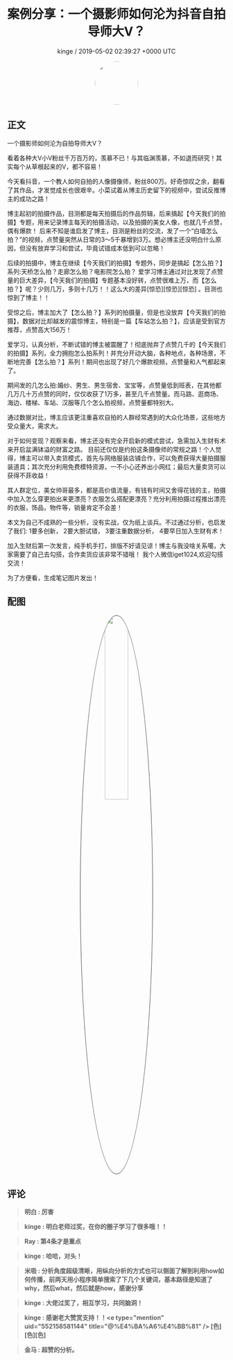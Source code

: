 <h1 align="center">案例分享：一个摄影师如何沦为抖音自拍导师大V？</h1>
<p align="center">
    <a>kinge / 2019-05-02 02:39:27 &#43;0000 UTC</a>
</p>

<div align="center">
    <img src="https://images.zsxq.com/FpZ8PDbltHV-WXX6QvRgF2AI218N?e=1590940799&amp;token=kIxbL07-8jAj8w1n4s9zv64FuZZNEATmlU_Vm6zD:fy4oUVd9oTkUEvkLT5HUf6B9Dtc=" width="100" height="100" style="border:1px solid;border-radius:50%; color:#ffffff"/>
</div>

## 正文

<div>
一个摄影师如何沦为自拍导师大V？

看着各种大V小V粉丝千万百万的，羡慕不已！与其临渊羡慕，不如退而研究！其实每个从草根起来的V，都不容易！

今天看抖音，一个教人如何自拍的人像摄像师，粉丝800万。好奇惊叹之余，翻看了其作品，才发觉成长也很艰辛。小菜试着从博主历史留下的视频中，尝试反推博主的成功之路！

博主起初的拍摄作品，目测都是每天拍摄后的作品剪辑，后来搞起【今天我们的拍摄】专题，用来记录博主每天的拍摄活动，以及拍摄的美女人像，也就几千点赞，偶有爆款！
后来不知是谁启发了博主，目测是粉丝的交流，发了一个“白墙怎么拍？”的视频，点赞量突然从日常的3～5千暴增到3万。想必博主还没明白什么原因，但没有放弃学习和尝试，毕竟试错成本低到可以忽略！

后续的拍摄中，博主在继续【今天我们的拍摄】专题外，同步是搞起【怎么拍？】系列:天桥怎么拍？走廊怎么拍？电影院怎么拍？
爱学习博主通过对比发现了点赞量的巨大差异，【今天我们的拍摄】专题基本没好转，点赞很难上万，而【怎么拍？】呢？少则几万，多则十几万！！这么大的差异[惊恐][惊恐][惊恐]
。目测也惊到了博主！！

受惊之后，博主加大了【怎么拍？】系列的拍摄量，但是也没放弃【今天我们的拍摄】，数据对比却越发的震惊博主，特别是一篇【车站怎么拍？】，应该是受到官方推荐，点赞高大156万！


爱学习，认真分析，不断试错的博主被震醒了！彻底抛弃了点赞几千的【今天我们的拍摄】系列，全力拥抱怎么拍系列！并充分开动大脑，各种地点，各种场景，不断地完善【怎么拍？】系列！期间也出现了好几个爆款视频，点赞量和人气都起来了。

期间发的几怎么拍:婚纱、男生、男生宿舍、宝宝等，点赞量低到班表，在其他都几万几十万点赞的同时，仅仅收获了1万多，甚至几千点赞量。而马路、逛商场、海边、楼梯、车站、汉服等几个怎么拍视频，点赞量都特别大。

通过数据对比，博主应该更注重喜欢自拍的人群经常遇到的大众化场景，这些地方受众量大，需求大。

对于如何变现？观察来看，博主还没有完全开启新的模式尝试，急需加入生财有术来开启盆满钵溢的财富之路。
目前还仅仅是约拍这条摄像师的常规之路！个人觉得，博主可以带入卖货模式，首先与网络服装店铺合作，可以免费获得大量拍摄服装道具；其次充分利用免费模特资源，一不小心还养出小网红；最后大量卖货可以获得不菲收益！

其人群定位，美女帅哥最多，都是高价值流量，有钱有时间又舍得花钱的主，拍摄中加入怎么穿更拍出来更漂亮？衣服怎么搭配更漂亮？充分利用拍摄过程推出漂亮的衣服，饰品，物件等，销量肯定不会差！

本文为自己不成熟的一些分析，没有实战，仅为纸上谈兵。不过通过分析，也启发了我们:
1要多创新，
2要大胆试错，
3要注重数据分析，
4要早日加入生财有术！

加入生财后第一次发言，纯手机手打，排版不好请见谅！博主与我没啥关系噶，大家需要了自己去勾搭，合作卖货应该非常不错哦！
我个人微信iget1024,欢迎勾搭交流！

为了方便看，生成笔记图片发出！
</div>

## 配图
<div class="image" align="center">

<img src="https://images.zsxq.com/lvRc4gpFXWE9lsD5PKisQO-q7lrF?imageMogr2/auto-orient/thumbnail/800x/format/jpg/blur/1x0/quality/75&amp;e=1590940799&amp;token=kIxbL07-8jAj8w1n4s9zv64FuZZNEATmlU_Vm6zD:euO9o3sj3c9Nht86StdkwhHG_rg=" width="33%" height="33%" style="border:1px solid;border-radius:50%; color:#3c3f41"/>

</div>

## 评论

<div align="left">
<div>

<blockquote >
<span> <strong>明白 : 厉害 </strong></span>
</blockquote>

<blockquote >
<span> <strong>kinge : 明白老师过奖，在你的圈子学习了很多哦！！ </strong></span>
</blockquote>

<blockquote >
<span> <strong>Ray : 第4条才是重点 </strong></span>
</blockquote>

<blockquote >
<span> <strong>kinge : 哈哈，对头！ </strong></span>
</blockquote>

<blockquote >
<span> <strong>米吸 : 分析角度超级清晰，用纵向分析的方式也可以侧面了解到利用how如何传播，前两天用小程序简单搜索了下几个关键词，基本路径是知道了why，然后what，然后就是how，感谢分享 </strong></span>
</blockquote>

<blockquote >
<span> <strong>kinge : 大佬过奖了，相互学习，共同脑洞！ </strong></span>
</blockquote>

<blockquote >
<span> <strong>kinge : 感谢老大赞赏支持！！&lt;e type=&#34;mention&#34; uid=&#34;552158581144&#34; title=&#34;@%E4%BA%A6%E4%BB%81&#34; /&gt; [色][色][色] </strong></span>
</blockquote>

<blockquote >
<span> <strong>金马 : 超赞的分析。 </strong></span>
</blockquote>

</div>
</div>